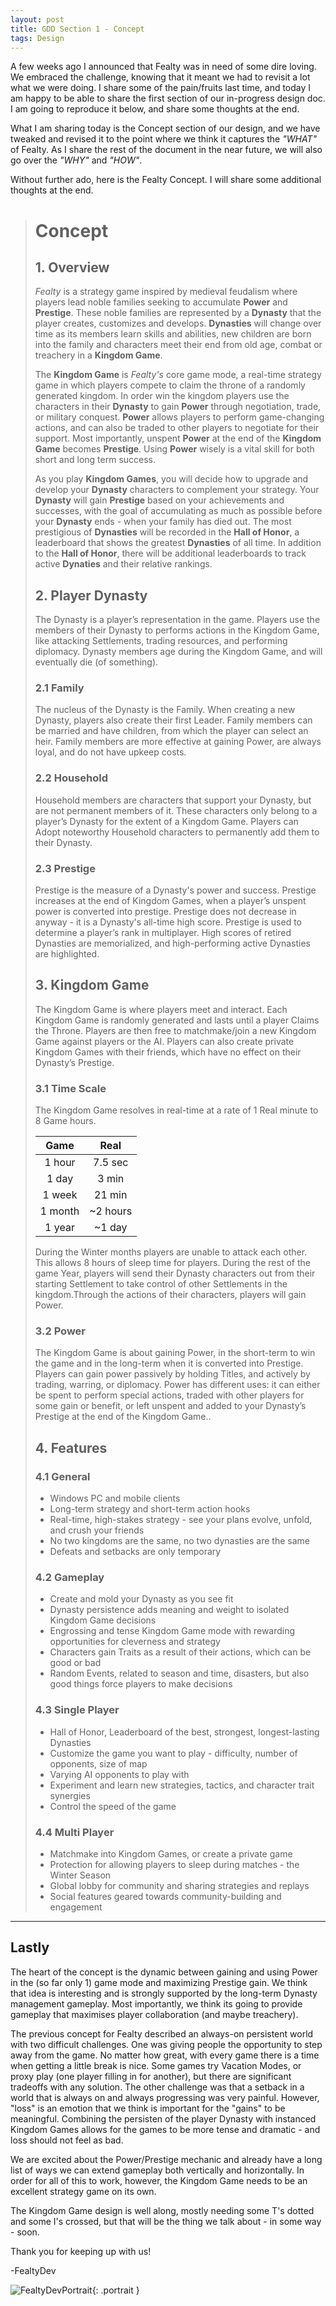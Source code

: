 ```yaml
---
layout: post
title: GDD Section 1 - Concept
tags: Design
---
```


A few weeks ago I announced that Fealty was in need of some dire loving. We embraced the challenge, knowing that it meant we had to revisit a lot what we were doing. I share some of the pain/fruits last time, and today I am happy to be able to share the first section of our in-progress design doc. I am going to reproduce it below, and share some thoughts at the end.

What I am sharing today is the Concept section of our design, and we have tweaked and revised it to the point where we think it captures the *"WHAT"* of Fealty. As I share the rest of the document in the near future, we will also go over the *"WHY"* and *"HOW"*.

Without further ado, here is the Fealty Concept. I will share some additional thoughts at the end.

># Concept
>## 1. Overview
>*Fealty* is a strategy game inspired by medieval feudalism where players lead noble families seeking to accumulate **Power** and **Prestige**. These noble families are represented by a **Dynasty** that the player creates, customizes and develops. **Dynasties** will change over time as its members learn skills and abilities, new children are born into the family and characters meet their end from old age, combat or treachery in a **Kingdom Game**.
>
>The **Kingdom Game** is *Fealty's* core game mode, a real-time strategy game in which players compete to claim the throne of a randomly generated kingdom. In order win the kingdom players use the characters in their **Dynasty** to gain **Power** through negotiation, trade, or military conquest. **Power** allows players to perform game-changing actions, and can also be traded to other players to negotiate for their support. Most importantly, unspent **Power** at the end of the **Kingdom Game** becomes **Prestige**. Using **Power** wisely is a vital skill for both short and long term success.
>
>As you play **Kingdom Games**, you will decide how to upgrade and develop your **Dynasty** characters to complement your strategy. Your **Dynasty** will gain **Prestige** based on your achievements and successes, with the goal of accumulating as much as possible before your **Dynasty** ends - when your family has died out. The most prestigious of **Dynasties** will be recorded in the **Hall of Honor**, a leaderboard that shows the greatest **Dynasties** of all time. In addition to the **Hall of Honor**, there will be additional leaderboards to track active **Dynaties** and their relative rankings.
>
>## 2. Player Dynasty
>
>The Dynasty is a player’s representation in the game. Players use the members of their Dynasty to performs actions in the Kingdom Game, like attacking Settlements, trading resources, and performing diplomacy. Dynasty members age during the Kingdom Game, and will eventually die (of something). 
>
>### 2.1 Family
>
>The nucleus of the Dynasty is the Family. When creating a new Dynasty, players also create their first Leader. Family members can be married and have children, from which the player can select an heir. Family members are more effective at gaining Power, are always loyal, and do not have upkeep costs.
>
>### 2.2 Household
>
>Household members are characters that support your Dynasty, but are not permanent members of it. These characters only belong to a player’s Dynasty for the extent of a Kingdom Game. Players can Adopt noteworthy Household characters to permanently add them to their Dynasty. 
>
>### 2.3 Prestige
>
>Prestige is the measure of a Dynasty's power and success. Prestige increases at the end of Kingdom Games, when a player’s unspent power is converted into prestige. Prestige does not decrease in anyway - it is a Dynasty's all-time high score. Prestige is used to determine a player’s rank in multiplayer. High scores of retired Dynasties are memorialized, and high-performing active Dynasties are highlighted.
>
>## 3. Kingdom Game
>
>The Kingdom Game is where players meet and interact. Each Kingdom Game is randomly generated and lasts until a player Claims the Throne. Players are then free to matchmake/join a new Kingdom Game against players or the AI. Players can also create private Kingdom Games with their friends, which have no effect on their Dynasty’s Prestige.
>
>### 3.1 Time Scale
>
>The Kingdom Game resolves in real-time at a rate of 1 Real minute to 8 Game hours.
>
>| Game          | Real          |
>| :-----------: |:-------------:|
>| 1 hour        | 7.5 sec       |
>| 1 day         | 3 min         |
>| 1 week        | 21 min        |
>| 1 month       | ~2 hours      |
>| 1 year        | ~1 day        |
>
>During the Winter months players are unable to attack each other. This allows 8 hours of sleep time for players. During the rest of the game Year, players will send their Dynasty characters out from their starting Settlement to take control of other Settlements in the kingdom.Through the actions of their characters, players will gain Power.
>
>### 3.2 Power
>
>The Kingdom Game is about gaining Power, in the short-term to win the game and in the long-term when it is converted into Prestige. Players can gain power passively by holding Titles, and actively by trading, warring, or diplomacy. Power has different uses: it can either be spent to perform special actions, traded with other players for some gain or benefit, or left unspent and added to your Dynasty’s Prestige at the end of the Kingdom Game..
>
>## 4. Features
>
>### 4.1 General
>
>* Windows PC and mobile clients
>* Long-term strategy and short-term action hooks
>* Real-time, high-stakes strategy - see your plans evolve, unfold, and crush your friends
>* No two kingdoms are the same, no two dynasties are the same
>* Defeats and setbacks are only temporary
>
>### 4.2 Gameplay
>
>* Create and mold your Dynasty as you see fit
>* Dynasty persistence adds meaning and weight to isolated Kingdom Game decisions
>* Engrossing and tense Kingdom Game mode with rewarding opportunities for cleverness and strategy
>* Characters gain Traits as a result of their actions, which can be good or bad
>* Random Events, related to season and time, disasters, but also good things force players to make decisions
>
>### 4.3 Single Player
>
>* Hall of Honor, Leaderboard of the best, strongest, longest-lasting Dynasties
>* Customize the game you want to play - difficulty, number of opponents, size of map
>* Varying AI opponents to play with
>* Experiment and learn new strategies, tactics, and character trait synergies
>* Control the speed of the game
>
>### 4.4 Multi Player
>
>* Matchmake into Kingdom Games, or create a private game
>* Protection for allowing players to sleep during matches - the Winter Season
>* Global lobby for community and sharing strategies and replays
>* Social features geared towards community-building and engagement

---

## Lastly

The heart of the concept is the dynamic between gaining and using Power in the (so far only 1) game mode and maximizing Prestige gain. We think that idea is interesting and is strongly supported by the long-term Dynasty management gameplay. Most importantly, we think its going to provide gameplay that maximises player collaboration (and maybe treachery).

The previous concept for Fealty described an always-on persistent world with two difficult challenges. One was giving people the opportunity to step away from the game. No matter how great, with every game there is a time when getting a little break is nice. Some games try Vacation Modes, or proxy play (one player filling in for another), but there are significant tradeoffs with any solution. The other challenge was that a setback in a world that is always on and always progressing was very painful. However, "loss" is an emotion that we think is important for the "gains" to be meaningful. Combining the persisten of the player Dynasty with instanced Kingdom Games allows for the games to be more tense and dramatic - and loss should not feel as bad.

We are excited about the Power/Prestige mechanic and already have a long list of ways we can extend gameplay both vertically and horizontally. In order for all of this to work, however, the Kingdom Game needs to be an excellent strategy game on its own.

The Kingdom Game design is well along, mostly needing some T's dotted and some I's crossed, but that will be the thing we talk about - in some way - soon.

Thank you for keeping up with us!

-FealtyDev

![FealtyDevPortrait](/public/images/fealtydevportrait.jpeg){: .portrait }
